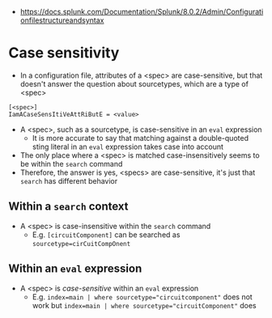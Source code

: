- https://docs.splunk.com/Documentation/Splunk/8.0.2/Admin/Configurationfilestructureandsyntax
# Case sensitivity
- In a configuration file, attributes of a \<spec> are case-sensitive, but that doesn't answer the question about sourcetypes, which are a type of \<spec>
```
[<spec>]
IamACaseSensItiVeAttRiButE = <value>
```
- A \<spec>, such as a sourcetype, is case-sensitive in an `eval` expression
  - It is more accurate to say that matching against a double-quoted sting literal in an `eval` expression takes case into account
- The only place where a \<spec> is matched case-insensitively seems to be within the `search` command
- Therefore, the answer is yes, \<specs> are case-sensitive, it's just that `search` has different behavior
## Within a `search` context
- A \<spec> is case-insensitive within the `search` command
  - E.g. `[circuitComponent]` can be searched as `sourcetype=cirCuitCompOnent`
## Within an `eval` expression
- A \<spec> is _case-sensitive_ within an `eval` expression
  - E.g. `index=main | where sourcetype="circuitcomponent"` does not work but `index=main | where sourcetype="circuitComponent"` does